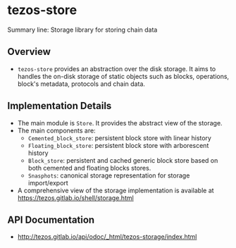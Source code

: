 # tezos-store
Summary line: Storage library for storing chain data

## Overview
- `tezos-store` provides an abstraction over the disk storage. It aims
   to handles the on-disk storage of static objects such as blocks,
   operations, block's metadata, protocols and chain data.

## Implementation Details
- The main module is `Store`. It provides the abstract view of the
storage.
- The main components are:
  - `Cemented_block_store`: persistent block store with linear history
  - `Floating_block_store`: persistent block store with arborescent
    history
  - `Block_store`: persistent and cached generic block store based on
    both cemented and floating blocks stores.
  - `Snasphots`: canonical storage representation for storage
    import/export
- A comprehensive view of the storage implementation is available at
  https://tezos.gitlab.io/shell/storage.html

## API Documentation

- http://tezos.gitlab.io/api/odoc/_html/tezos-storage/index.html
